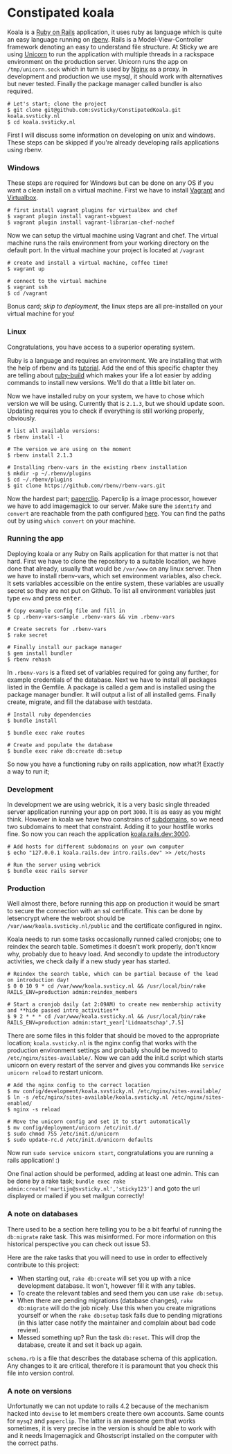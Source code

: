 # Constipated koala

Koala is a [Ruby on Rails](http://guides.rubyonrails.org/getting_started.html) application, it uses ruby as language which is quite an easy language running on [rbenv](https://github.com/rbenv/rbenv). Rails is a Model-View-Controller framework denoting an easy to understand file structure. At Sticky we are using [Unicorn](unicorn) to run the application with multiple threads in a rackspace environment on the production server. Unicorn runs the app on `/tmp/unicorn.sock` which in turn is used by [Nginx](koala.svsticky.nl)
 as a proxy. In development and production we use mysql, it should work with alternatives but never tested. Finally the package manager called bundler is also required.

 ```shell
 # Let's start; clone the project
 $ git clone git@github.com:svsticky/ConstipatedKoala.git koala.svsticky.nl
 $ cd koala.svsticky.nl
 ```

First I will discuss some information on developing on unix and windows. These steps can be skipped if you're already developing rails applications using rbenv.

### Windows
These steps are required for Windows but can be done on any OS if you want a clean install on a virtual machine. First we have to install [Vagrant](http://www.vagrantup.com/downloads.html) and [Virtualbox](https://www.virtualbox.org/wiki/Downloads).

```shell
# first install vagrant plugins for virtualbox and chef
$ vagrant plugin install vagrant-vbguest
$ vagrant plugin install vagrant-librarian-chef-nochef
```

Now we can setup the virtual machine using Vagrant and chef. The virtual machine runs the rails environment from your working directory on the default port. In the virtual machine your project is located at `/vagrant`

```shell
# create and install a virtual machine, coffee time!
$ vagrant up

# connect to the virtual machine
$ vagrant ssh
$ cd /vagrant
```

Bonus card; _skip to deployment_, the linux steps are all pre-installed on your virtual machine for you!

### Linux
Congratulations, you have access to a superior operating system.

Ruby is a language and requires an environment. We are installing that with the help of rbenv and its [tutorial](https://github.com/rbenv/rbenv#basic-github-checkout). Add the end of this specific chapter they are telling about [ruby-build](https://github.com/rbenv/ruby-build#installing-as-an-rbenv-plugin-recommended) which makes your life a lot easier by adding commands to install new versions. We'll do that a little bit later on.

Now we have installed ruby on your system, we have to chose which version we will be using. Currently that is `2.1.3`, but we should update soon. Updating requires you to check if everything is still working properly, obviously.

```shell
# list all available versions:
$ rbenv install -l

# The version we are using on the moment
$ rbenv install 2.1.3

# Installing rbenv-vars in the existing rbenv installation
$ mkdir -p ~/.rbenv/plugins
$ cd ~/.rbenv/plugins
$ git clone https://github.com/rbenv/rbenv-vars.git
```

Now the hardest part; [paperclip](https://github.com/thoughtbot/paperclip#image-processor). Paperclip is a image processor, however we have to add imagemagick to our server. Make sure the `identify` and `convert` are reachable from the path configured [here](../environment.rb). You can find the paths out by using `which convert` on your machine.

### Running the app
Deploying koala or any Ruby on Rails application for that matter is not that hard. First we have to clone the repository to a suitable location, we have done that already, usually that would be `/var/www` on any linux server. Then we have to install rbenv-vars, which set environment variables, also check. It sets variables accessible on the entire system, these variables are usually secret so they are not put on Github. To list all environment variables just type `env` and press <kbd>enter</kbd>.

```shell
# Copy example config file and fill in
$ cp .rbenv-vars-sample .rbenv-vars && vim .rbenv-vars

# Create secrets for .rbenv-vars
$ rake secret

# Finally install our package manager
$ gem install bundler
$ rbenv rehash
```

In `.rbenv-vars` is a fixed set of variables required for going any further, for example credentials of the database. Next we have to install all packages listed in the Gemfile. A package is called a gem and is installed using the package manager bundler. It will output a list of all installed gems. Finally create, migrate, and fill the database with testdata.

```shell
# Install ruby dependencies
$ bundle install

$ bundle exec rake routes

# Create and populate the database
$ bundle exec rake db:create db:setup
```

So now you have a functioning ruby on rails application, now what?! Exactly a way to run it;

### Development
In development we are using webrick, it is a very basic single threaded server application running your app on port `3000`. It is as easy as you might think. However in koala we have two constrains of [subdomains](../routes.rb), so we need two subdomains to meet that constraint. Adding it to your hostfile works fine. So now you can reach the application [koala.rails.dev:3000](http://koala.rails.dev:3000).

```shell
# Add hosts for different subdomains on your own computer
$ echo "127.0.0.1 koala.rails.dev intro.rails.dev" >> /etc/hosts

# Run the server using webrick
$ bundle exec rails server
```

### Production
Well almost there, before running this app on production it would be smart to secure the connection with an ssl certificate. This can be done by letsencrypt where the webroot should be `/var/www/koala.svsticky.nl/public` and the certificate configured in nginx.

Koala needs to run some tasks occasionally runned called cronjobs; one to reindex the search table. Sometimes it doesn't work properly, don't know why, probably due to heavy load. And secondly to update the introductory activities, we check daily if a new study year has started.

```shell
# Reindex the search table, which can be partial because of the load on introduction day!
$ 0 0 10 9 * cd /var/www/koala.svsticy.nl && /usr/local/bin/rake RAILS_ENV=production admin:reindex_members

# Start a cronjob daily (at 2:09AM) to create new membership activity and **hide passed intro_activities**
$ 9 2 * * * cd /var/www/koala.svsticky.nl && /usr/local/bin/rake RAILS_ENV=production admin:start_year['Lidmaatschap',7.5]
```

There are some files in this folder that should be moved to the appropriate location; `koala.svsticky.nl` is the nginx config that works with the production environment settings and probably should be moved to `/etc/nginx/sites-available/`. Now we can add the init.d script which starts unicorn on every restart of the server and gives you commands like `service unicorn reload` to restart unicorn.

```shell
# Add the nginx config to the correct location
$ mv config/development/koala.svsticky.nl /etc/nginx/sites-available/
$ ln -s /etc/nginx/sites-available/koala.svsticky.nl /etc/nginx/sites-enabled/
$ nginx -s reload

# Move the unicorn config and set it to start automatically
$ mv config/deployment/unicorn /etc/init.d/
$ sudo chmod 755 /etc/init.d/unicorn
$ sudo update-rc.d /etc/init.d/unicorn defaults
```

Now run `sudo service unicorn start`, congratulations you are running a rails application! :)

One final action should be performed, adding at least one admin. This can be done by a rake task; `bundle exec rake admin:create['martijn@svsticky.nl','sticky123']` and goto the url displayed or mailed if you set mailgun correctly!

### A note on databases
There used to be a section here telling you to be a bit fearful of running the
`db:migrate` rake task. This was misinformed. For more information on this historical
perspective you can check out issue 53.

Here are the rake tasks that you will need to use in order to effectively contribute
to this project:

 - When starting out, `rake db:create` will set you up with a nice development
   database. It won't, however fill it with any tables.
 - To create the relevant tables and seed them you can use `rake db:setup`.
 - When there are pending migrations (database changes), `rake db:migrate` will do
   the job nicely. Use this when you create migrations yourself or when the
   `rake db:setup` task fails due to pending migrations (in this latter case notify
   the maintainer and complain about bad code review).
 - Messed something up? Run the task `db:reset`. This will drop the database, create
   it and set it back up again.

`schema.rb` is a file that describes the database schema of this application. Any
changes to it are critical, therefore it is paramount that you check this file into
version control.

### A note on versions
Unfortunatly we can not update to rails 4.2 because of the mechanism hacked into `devise` to let members create there own accounts. Same counts for `mysq2` and `paperclip`. The latter is an awesome gem that works sometimes, it is very precise in the version is should be able to work with and it needs Imagemagick and Ghostscript installed on the computer with the correct paths.
